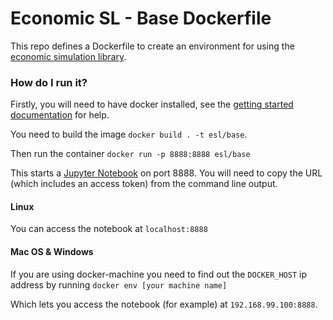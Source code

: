 # Economic SL - Base Dockerfile
This repo defines a Dockerfile to create an environment for using the [economic simulation library](https://github.com/EconomicSL).

### How do I run it?

Firstly, you will need to have docker installed, see the [getting started documentation](https://docs.docker.com/get-started/) for help.

You need to build the image `docker build . -t esl/base`.

Then run the container `docker run -p 8888:8888 esl/base`

This starts a [Jupyter Notebook](http://jupyter.org/) on port 8888. You will need to copy the URL (which includes an access token) from the command line output.

#### Linux

You can access the notebook at `localhost:8888`

#### Mac OS & Windows

If you are using docker-machine you need to find out the `DOCKER_HOST` ip address by running `docker env [your machine name]`

Which lets you access the notebook (for example) at `192.168.99.100:8888`.
